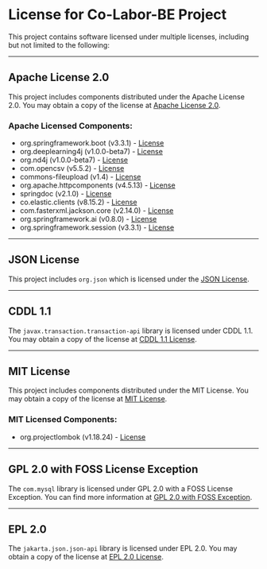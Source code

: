 # License for Co-Labor-BE Project

This project contains software licensed under multiple licenses, including but not limited to the following:

---

## Apache License 2.0

This project includes components distributed under the Apache License 2.0. You may obtain a copy of the license at [Apache License 2.0](http://www.apache.org/licenses/LICENSE-2.0).

### Apache Licensed Components:
- org.springframework.boot (v3.3.1) - [License](https://github.com/spring-projects/spring-boot/blob/main/LICENSE.txt)
- org.deeplearning4j (v1.0.0-beta7) - [License](https://github.com/deeplearning4j/deeplearning4j/blob/master/LICENSE)
- org.nd4j (v1.0.0-beta7) - [License](https://github.com/deeplearning4j/deeplearning4j/blob/master/LICENSE)
- com.opencsv (v5.5.2) - [License](https://github.com/loretoparisi/opencsv/blob/master/LICENSE)
- commons-fileupload (v1.4) - [License](https://github.com/apache/commons-fileupload/blob/master/LICENSE.txt)
- org.apache.httpcomponents (v4.5.13) - [License](https://github.com/apache/httpcomponents-client/blob/master/LICENSE.txt)
- springdoc (v2.1.0) - [License](https://github.com/springdoc/springdoc-openapi/blob/main/LICENSE)
- co.elastic.clients (v8.15.2) - [License](https://github.com/elastic/elasticsearch-java/blob/main/LICENSE.txt)
- com.fasterxml.jackson.core (v2.14.0) - [License](https://github.com/FasterXML/jackson-core/blob/2.19/LICENSE)
- org.springframework.ai (v0.8.0) - [License](https://github.com/spring-projects/spring-ai/blob/main/LICENSE.txt)
- org.springframework.session (v3.3.1) - [License](https://github.com/spring-projects/spring-framework/blob/main/LICENSE.txt)

---

## JSON License

This project includes `org.json` which is licensed under the [JSON License](https://www.json.org/license.html).

---

## CDDL 1.1

The `javax.transaction.transaction-api` library is licensed under CDDL 1.1. You may obtain a copy of the license at [CDDL 1.1 License](https://github.com/javaee/javax.transaction/blob/master/LICENSE).

---

## MIT License

This project includes components distributed under the MIT License. You may obtain a copy of the license at [MIT License](https://opensource.org/licenses/MIT).

### MIT Licensed Components:
- org.projectlombok (v1.18.24) - [License](https://github.com/projectlombok/lombok/blob/master/LICENSE)

---

## GPL 2.0 with FOSS License Exception

The `com.mysql` library is licensed under GPL 2.0 with a FOSS License Exception. You can find more information at [GPL 2.0 with FOSS Exception](https://www.mysql.com/about/legal/licensing/foss-exception/).

---

## EPL 2.0

The `jakarta.json.json-api` library is licensed under EPL 2.0. You may obtain a copy of the license at [EPL 2.0 License](https://github.com/eclipse-ee4j/jsonp-api/blob/master/LICENSE.md).
